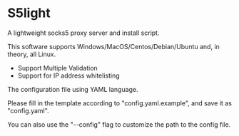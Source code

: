 # S5light
A lightweight socks5 proxy server and install script.

This software supports Windows/MacOS/Centos/Debian/Ubuntu and, in theory, all Linux.

 - Support Multiple Validation
 - Support for IP address whitelisting

The configuration file using YAML language.

Please fill in the template according to "config.yaml.example", and save it as "config.yaml".

You can also use the "--config" flag to customize the path to the config file.
